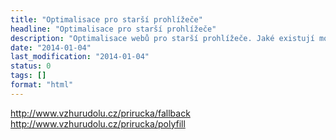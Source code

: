 ```yaml
---
title: "Optimalisace pro starší prohlížeče"
headline: "Optimalisace pro starší prohlížeče"
description: "Optimalisace webů pro starší prohlížeče. Jaké existují možnosti."
date: "2014-01-04"
last_modification: "2014-01-04"
status: 0
tags: []
format: "html"
---
```


http://www.vzhurudolu.cz/prirucka/fallback
http://www.vzhurudolu.cz/prirucka/polyfill